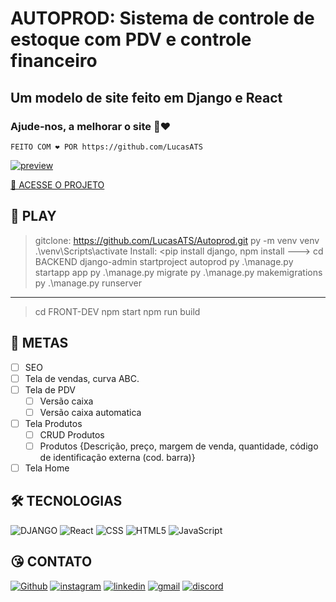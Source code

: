 # AUTOPROD: Sistema de controle de estoque com PDV e controle financeiro

## Um modelo de site feito em Django e React

### Ajude-nos, a melhorar o site 🤩❤️

    FEITO COM ❤️ POR https://github.com/LucasATS

[![preview](./.github/preview.png)](https://lucasats.github.io/LINK/)

[🔗 ACESSE O PROJETO ](https://lucasats.github.io/LINK/)

## __📂 PLAY__
> gitclone: https://github.com/LucasATS/Autoprod.git
> py -m venv venv
> .\venv\Scripts\activate
> Install: <pip install django, npm install --->
> cd BACKEND
> django-admin startproject autoprod
> py .\manage.py startapp app 
> py .\manage.py migrate
> py .\manage.py makemigrations
> py .\manage.py runserver
---
> cd FRONT-DEV
> npm start
> npm run build

## __🎯 METAS__
- [ ] SEO
- [ ] Tela de vendas, curva ABC.
- [ ] Tela de PDV
     - [ ] Versão caixa
     - [ ] Versão caixa automatica
- [ ] Tela Produtos
     - [ ] CRUD Produtos
     - [ ] Produtos {Descrição, preço, margem de venda, quantidade, código de identificação externa (cod. barra)}
- [ ] Tela Home

<!--
## __❤ AGRADECIMENTOS__
[@<NOME>](<LINK>) "<MENSAGEM>"
-->

## __🛠 TECNOLOGIAS__ 
![DJANGO](https://img.shields.io/badge/Django-092E20?style=for-the-badge&logo=django&logoColor=white)
![React](https://img.shields.io/badge/React-20232A?style=for-the-badge&logo=react&logoColor=61DAFB)
![CSS](https://img.shields.io/badge/CSS3-1572B6?style=for-the-badge&logo=css3&logoColor=white)
![HTML5](https://img.shields.io/badge/HTML5-E34F26?style=for-the-badge&logo=html5&logoColor=white)
![JavaScript](https://img.shields.io/badge/JavaScript-323330?style=for-the-badge&logo=javascript&logoColor=F7DF1E)


## __😘 CONTATO__ <ALTERE APENAS OS LINKS DOS HREF>
<p align="left">
  <a href="https://github.com/LucasATS/"><img src="https://img.shields.io/badge/GitHub-100000?style=for-the-badge&amp;logo=github&amp;logoColor=white" alt="Github"></a>
  <a href="https://www.instagram.com/lukaolmd/"><img src="https://img.shields.io/badge/Instagram-E4405F?style=for-the-badge&amp;logo=instagram&amp;logoColor=white" alt="instagram"></a>
  <a href="https://www.linkedin.com/in/lucas-almeida-tiburtino-da-silva/"><img src="https://img.shields.io/badge/LinkedIn-0077B5?style=for-the-badge&amp;logo=linkedin&amp;logoColor=white" alt="linkedin"></a>
  <a href="mailto:lucas.almida.da.silva@gmail.com"><img src="https://img.shields.io/badge/Gmail-D14836?style=for-the-badge&logo=gmail&logoColor=white" alt="gmail"></a> 
  <a href="https://discord.com/channels/@Lucas%20ATS#9901"><img src="https://img.shields.io/badge/Discord-5865F2?style=for-the-badge&logo=discord&logoColor=white" alt="discord"></a>  
</p>
